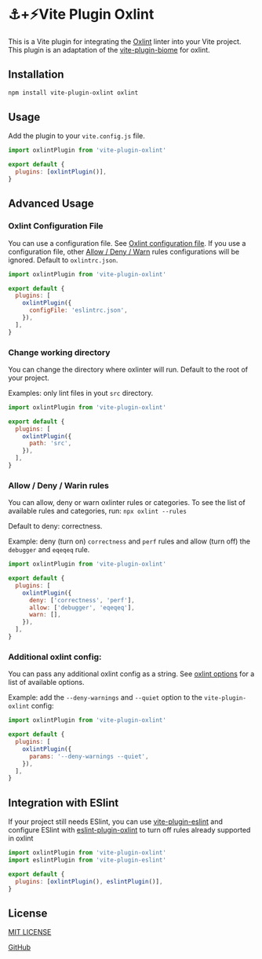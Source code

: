 # ⚓️+⚡️Vite Plugin Oxlint

This is a Vite plugin for integrating the [Oxlint](https://oxc-project.github.io) linter into your Vite project.
This plugin is an adaptation of the [vite-plugin-biome](https://github.com/skrulling/vite-plugin-biome) for oxlint.

## Installation

```bash
npm install vite-plugin-oxlint oxlint
```

## Usage

Add the plugin to your `vite.config.js` file.

```javascript
import oxlintPlugin from 'vite-plugin-oxlint'

export default {
  plugins: [oxlintPlugin()],
}
```

## Advanced Usage

### Oxlint Configuration File

You can use a configuration file. See [Oxlint configuration file](https://oxc.rs/docs/guide/usage/linter/config.html).
If you use a configuration file, other [Allow / Deny / Warn](#allow--deny-warn-rules) rules configurations will be ignored.
Default to `oxlintrc.json`.

```javascript
import oxlintPlugin from 'vite-plugin-oxlint'

export default {
  plugins: [
    oxlintPlugin({
      configFile: 'eslintrc.json',
    }),
  ],
}
```

### Change working directory

You can change the directory where oxlinter will run.
Default to the root of your project.

Examples: only lint files in yout `src` directory.

```javascript
import oxlintPlugin from 'vite-plugin-oxlint'

export default {
  plugins: [
    oxlintPlugin({
      path: 'src',
    }),
  ],
}
```

### Allow / Deny / Warin rules

You can allow, deny or warn oxlinter rules or categories.
To see the list of available rules and categories, run:
`npx oxlint --rules`

Default to deny: correctness.

Example: deny (turn on) `correctness` and `perf` rules and allow (turn off) the `debugger` and `eqeqeq` rule.

```javascript
import oxlintPlugin from 'vite-plugin-oxlint'

export default {
  plugins: [
    oxlintPlugin({
      deny: ['correctness', 'perf'],
      allow: ['debugger', 'eqeqeq'],
      warn: [],
    }),
  ],
}
```

### Additional oxlint config:

You can pass any additional oxlint config as a string.
See [oxlint options](https://oxc-project.github.io/docs/guide/usage/linter.html#useful-options) for a list of available options.

Example: add the `--deny-warnings` and `--quiet` option to the `vite-plugin-oxlint` config:

```javascript
import oxlintPlugin from 'vite-plugin-oxlint'

export default {
  plugins: [
    oxlintPlugin({
      params: '--deny-warnings --quiet',
    }),
  ],
}
```

## Integration with ESlint

If your project still needs ESlint, you can use [vite-plugin-eslint](https://github.com/gxmari007/vite-plugin-eslint) and configure ESlint with [eslint-plugin-oxlint](https://github.com/oxc-project/eslint-plugin-oxlint) to turn off rules already supported in oxlint

```javascript
import oxlintPlugin from 'vite-plugin-oxlint'
import eslintPlugin from 'vite-plugin-eslint'

export default {
  plugins: [oxlintPlugin(), eslintPlugin()],
}
```

## License

[MIT LICENSE](LICENSE)

[GitHub](https://github.com/52-entertainment/vite-plugin-oxlint)
